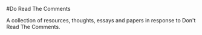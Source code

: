 #Do Read The Comments

A collection of resources, thoughts, essays and papers in response to Don't Read The Comments. 

